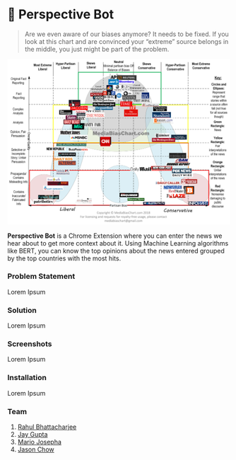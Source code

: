 # :eyes: Perspective Bot
> Are we even aware of our biases anymore? It needs to be fixed. 
>If you look at this chart and are convinced your “extreme” source belongs in the middle, you just might be part of the problem.

![News Bias](news_bias.jpg)


**Perspective Bot** is a Chrome Extension where you can enter the news we hear about to get more context about it. Using Machine Learning algorithms like BERT, you can know the top opinions about the news entered grouped by the top countries with the most hits. 

### Problem Statement
Lorem Ipsum

### Solution
Lorem Ipsum

### Screenshots
Lorem Ipsum

### Installation
Lorem Ipsum

### Team
1. [Rahul Bhattacharjee](https://github.com/rahulbhatta)
2. [Jay Gupta](https://github.com/guptajay)
3. [Mario Josepha](https://github.com/)
4. [Jason Chow](https://github.com/slimechips)

